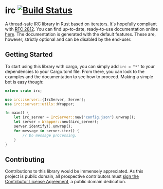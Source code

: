 # irc [![Build Status](https://travis-ci.org/aatxe/irc.svg?branch=master)](https://travis-ci.org/aatxe/irc) #
A thread-safe IRC library in Rust based on iterators. It's hopefully compliant with 
[RFC 2812](http://tools.ietf.org/html/rfc2812). You can find up-to-date, ready-to-use documentation
 online [here](http://www.rust-ci.org/aatxe/irc/doc/irc/). The documentation is generated 
with the default features. These are, however, strictly optional and can be disabled by the
end-user. 

## Getting Started ##

To start using this library with cargo, you can simply add `irc = "*"` to your dependencies to your
Cargo.toml file. From there, you can look to the examples and the documentation to see how to
proceed. Making a simple bot is easy though:

```rust
extern crate irc;

use irc::server::{IrcServer, Server};
use irc::server::utils::Wrapper;

fn main() {
    let irc_server = IrcServer::new("config.json").unwrap();
    let server = Wrapper::new(&irc_server);
    server.identify().unwrap();
    for message in server.iter() {
        // Do message processing.
    }
}
```

## Contributing ##
Contributions to this library would be immensely appreciated. As this project is public domain, 
all prospective contributors must 
[sign the Contributor License Agreement](https://www.clahub.com/agreements/aatxe/irc), a 
public domain dedication.
